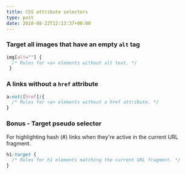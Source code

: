 ```yaml
---
title: CSS attribute selectors
type: post
date: 2018-08-22T12:13:37+00:00
---
```

### Target all images that have an empty `alt` tag
```css
img[alt=""] {
  /* Rules for <a> elements without alt text. */
 }
```
### A links without a `href` attribute

```css
a:not([href]){
  /* Rules for <a> elements without a href attribute. */
}
```

### Bonus - Target pseudo selector

For highlighting hash (#) links when they're active in the current URL fragment.

```css
h1:target {
  /* Rules for h1 elements matching the current URL fragment. */
}
```
